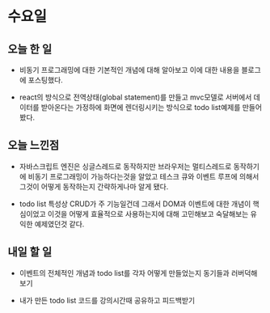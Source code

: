 # 수요일

## 오늘 한 일
- 비동기 프로그래밍에 대한 기본적인 개념에 대해 알아보고 이에 대한 내용을 블로그에 포스팅했다.

- react의 방식으로 전역상태(global statement)를 만들고 mvc모델로 서버에서 데이터를 받아온다는 가정하에 화면에 렌더링시키는 방식으로 todo list예제를 만들어봤다. 

## 오늘 느낀점
- 자바스크립트 엔진은 싱글스레드로 동작하지만 브라우저는 멀티스레드로 동작하기에 비동기 프로그래밍이 가능하다는것을 알았고 테스크 큐와 이벤트 루프에 의해서 그것이 어떻게 동작하는지 간략하게나마 알게 됐다.

- todo list 특성상 CRUD가 주 기능일건데 그래서 DOM과 이벤트에 대한 개념이 핵심이었고 이것을 어떻게 효율적으로 사용하는지에 대해 고민해보고 숙달해보는 유익한 예제였던것 같다.

## 내일 할 일
- 이벤트의 전체적인 개념과 todo list를 각자 어떻게 만들었는지 동기들과 러버덕해보기

- 내가 만든 todo list 코드를 강의시간때 공유하고 피드백받기